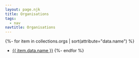 ```yaml
---
layout: page.njk
title: Organisations
tags:
  - nav
navtitle: Organisations
---
```


{%- for item in collections.orgs | sort(attribute="data.name") %}
* <a href="{{ item.url | url }}">{{ item.data.name }}</a>
{%- endfor %}
